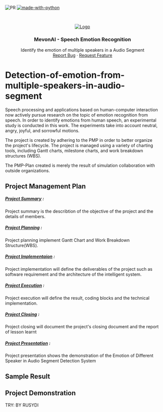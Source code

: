 ![PR](https://camo.githubusercontent.com/f96261621753dacf526590825b84f87ccb1db0e6/68747470733a2f2f696d672e736869656c64732e696f2f62616467652f5052732d77656c636f6d652d627269676874677265656e2e7376673f7374796c653d666c6174)
[![made-with-python](https://img.shields.io/badge/Made%20with-Python-1f425f.svg)](https://www.python.org/)

<!-- PROJECT LOGO -->
<br />
<p align="center">
  <a href="#">
    <img src="https://i.imgur.com/f1TqviT.jpeg" alt="Logo">
  </a>

  <h3 align="center">MevonAI - Speech Emotion Recognition</h3>

  <p align="center">
    Identify the emotion of multiple speakers in a Audio Segment 
    <br />
    <a href="https://github.com/SuyashMore/MevonAI-Speech-Emotion-Recognition/issues">Report Bug</a>
    ·
    <a href="https://github.com/SuyashMore/MevonAI-Speech-Emotion-Recognition/issues">Request Feature</a>
  </p>
</p>

# Detection-of-emotion-from-multiple-speakers-in-audio-segment

Speech processing and applications based on human-computer interaction now actively pursue research on the topic of emotion recognition from speech. In order to identify emotions from human speech, an experimental study is conducted in this work. The experiments take into account neutral, angry, joyful, and sorrowful motions.

The project is created by adhering to the PMP in order to better organize the project's lifecycle. The project is managed using a variety of charting tools, including Gantt charts, milestone charts, and work breakdown structures (WBS).

The PMP-Plan created is merely the result of simulation collaboration with outside organizations.

 ## Project Management Plan
 ##### [Project Summary](PMP-PLAN/A-PROJECT_SUMMARY.md) :
 Project summary is the describtion of the objective of the project and the details of members.  
   
 ##### [Project Planning](PMP-PLAN/B-PROJECT_PLANNING.md) :
 Project planning implement Gantt Chart and Work Breakdown Structure(WBS).  
   
 ##### [Project Implementaion](PMP-PLAN/C-PROJECT_IMPLEMENTATION.md) :       
 Project implementation will define the deliverables of the project such as software requirement and the architecture of the intelligent system.  
     
 ##### [Project Execution](PMP-PLAN/D-PROJECT_EXECUTION.md) :  
 Project execution will define the result, coding blocks and the technical implementation.  
       
 ##### [Project Closing](PMP-PLAN/E-PROJECT_CLOSING.md) :  
 Project closing will document the project's closing document and the report of lesson learnt  
         
 ##### [Project Presentation](PMP-PLAN/F-PROJECT_PRESENTATION.md) :  
 Project presentation shows the demonstration of the Emotion of Different Speaker in Audio Segment Detection System  
 
 ## Sample Result


## Project Demonstration
     
 TRY: BY RUSYDI
 
